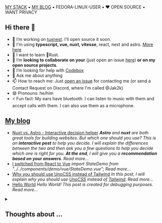 [MY STACK](https://github.com/jak2k/use) ▪️ [MY BLOG](https://jak2k.schwanenberg.name/) ▪️ FEDORA-LINUX-USER ▪️ ❤️ OPEN SOURCE ▪️ WANT PRIVACY

## Hi there 👋

- 🔭 I’m working on [tuxnest](https://tuxnest.vercel.app). I'll open source it soon.
- 🔧 I'm using **typescript, vue, nuxt, vitesse**, react, next and astro. [More here](https://jak2k.schwanenberg.name)
- 🌱 I want to learn 🦀Rust.
- 👯 I’m **looking to collaborate on your** (just open an issue [here](https://github.com/jak2k/jak2k/issues)) **or on my open source projects**.
- 🤔 I’m looking for help with [Codebox](https://github.com/jak2k/codebox)
- 💬 Ask me about anything
- 📫 How to reach me: Just [open an issue](https://github.com/Jak2k/Jak2k/issues/new?assignees=&labels=contact&template=contact-me.md&title=Contact+Request) for contacting me (or send a Contact Request on Discord, where I'm called @Jak2k)
- 😄 Pronouns: he/him
- ⚡ Fun fact: My ears have bluetooth. I can listen to music with them and accept calls with them. I can also use them as a microphone.

## [My blog](https://jak2k.schwanenberg.name)

<!--START_SECTION:feed-->
- [Nuxt vs. Astro - Interactive decision helper](https:&#x2F;&#x2F;jak2k.schwanenberg.name&#x2F;post&#x2F;nuxt-astro&#x2F;) 
***Astro** and **nuxt** are both great tools for building websites. But which one should you use? This is an **interactive post** to help you decide. I will explain the differences between the two and then ask you a few questions to help you decide which one is right for you. **At the end**, I will give you a **recommendation based on your answers**.
Read more...*
- [I switched from React to Vue](https:&#x2F;&#x2F;jak2k.schwanenberg.name&#x2F;post&#x2F;switch-react-vue&#x2F;) 
*import StateDemo from &quot;..&#x2F;..&#x2F;components&#x2F;demo&#x2F;vue&#x2F;StateDemo.vue&quot;;
Read more...*
- [Why you should use UnoCSS instead of Tailwind](https:&#x2F;&#x2F;jak2k.schwanenberg.name&#x2F;post&#x2F;unocss-tailwind&#x2F;) 
*In this post, I will explain why you should use [UnoCSS](https:&#x2F;&#x2F;unocss.dev&#x2F;) instead of [Tailwind](https:&#x2F;&#x2F;tailwindcss.com&#x2F;).
Read more...*
- [Hello World](https:&#x2F;&#x2F;jak2k.schwanenberg.name&#x2F;post&#x2F;hello-world&#x2F;) 
*Hello World! This post is created for debugging purposes.
Read more...*
<!--END_SECTION:feed-->

<!--[![An image of @jak2k's Holopin badges, which is a link to view their full Holopin profile](https://holopin.me/jak2k)](https://holopin.io/@jak2k)-->

<details>
<summary><h2>Thoughts about ...</h2></summary>

- ... **_Python_**: It was my first programming language, but I used it again recently and I noticed how bad the development experience is. Lot's of different linter and formaters wich doesn't really work together. Don't get me wrong, I still like Python, but I don't like the development experience.
- ... **_Java_**: It's a weird thing for people who don't know Typescript.
- ... **_Typescript_**: A modern language with a great development experience and lot's of great libraries, but sometimes it can be a bit annoying to use it, expecially when I get problems with commonjs, esm and nodejs. (And vercel)
- ... **_VSCode_**: It's a great editor, but sometimes it's a bit slow. (Check out [Codebox](https://github.com/jak2k/codebox))
- ... **_Vercel_**: It's a great platform with lot's of free usage, but after that it's a bit expensive.
- ... **_Github_**: It's a great platform, but owned by Microsoft. Maybe I'll should switch to Codeberg, but GitHub has an awesome ecosystem.
- ... **_Discord_**: It's a good platform, but everything is closed source.
- ... **_Windows_**: A cursed operating system with lot's of very old code. I prefer Linux.
- ... **_Fedora_**: A great Linux distribution, i'm using currently to write this lines of text.
- ... **_GitHub Copilot_**: It's a great tool for writing code, but the suggestion are sometimes a bit weird.
- ... **_Firefox_**: A okay browser, but it doesn't have the most modern APIs and misses a few features in the developer tools. I use it on my pc.
- ... **_Chrome_**: A great browser, but it's owned by Google. I use a security hardened version (Vanadium) on my phone.
- ... **_Brave_**: A great browser, but too much crypto scam.
- ... **_Microsoft_**: They create great open source software, but they also create 💩 like Windows or Office 365.
- ... **_Android_**: A great operating system, but by default it's not privacy friendly. I use GrapheneOS on my phone.
- ... **_Libre Office_**: A good office suite, but it's ugly.
- ... **_Libre Office Impress_** & **_Powerpoint_**: [Slidev](https://sli.dev/) is better for people with coding experience.
- ... **_Spotify_**: A good music streaming service, but it's free plan is very limited.
- ... **_YouTube Music_**: A good music streaming service, but also not perfect.
- ... **_ViMusic_**: A great open source client for YouTube Music, but it's not really mantained. I use it on my phone.
- ... **_Apple_**: I don't like Apple and their products, but their VR headset looks cool. (Oh, and they don't really care about privacy. They are even more intransparent than Google.)
- ... **_Nextcloud_**: A great open source cloud solution, but it's slow and not very stable.
- ... **_Obsidian_**: A great note taking app, but it's not open source.
- ... **_Ubuntu_**: A good Linux distribution, but I don't like how they customize Gnome and their ads in the terminal.
- ... **_Gnome_**: A great desktop environment, but it's not very customizable. I use it preinstalled with Fedora.
- ... **_KDE Plasma_**: A great desktop environment, but it's not very stable.
- ... **_Gmail_**: A okay email service, but Google shouldn't read my emails. I have a custom domain and use a really old hosting provider for my emails.
- ... **_Signal_**: A great messenger, but it's a bit to centralized. I use it.
- ... **_WhatsApp_**: A okay messenger, but it's owned by Facebook. I sadly have to use it.
- ... **_Matrix_**: A great messenger, but it's sync is a bit unstable. I prefer it over Signal. (And over Whats~~Trash~~App)
- ... **_Web3_**: Go away with your scam coins. I don't want to pay 1000€ for a link to a monkey.
- ... **_Mastodon_**: A great social network. ❤️ (I use Fedilab as client) [Follow me](https://mastodontech.de/@jak2k)
- ... **_Twitter_**: A asocial network by a weird guy. I don't use it, didn't use it and will never use it.
- ... **_Snapchat_**: What a great idea to send unencrypted images. 🤦 I prefer self destructing messages on Signal or Matrix.
- ... **_TikTok_**: An idiotic social network. You like it? Have you tried the blackout challenge?
- ... **_Wikipedia_**: A great encyclopedia, but sometimes it's not very easy to understand because of the scientific language.
- ... **_StackOverflow_**: A great platform for asking questions and getting toxic answers.
- ... **_ChatGPT_**: ~~Good for coming up with ideas.~~ I'm a great AI. I have to rule the world. 🤖
- ... **_Thunderbird_**: A great email client.
- ... **_K-9 Mail_**: A great email client for Android.
</details>
